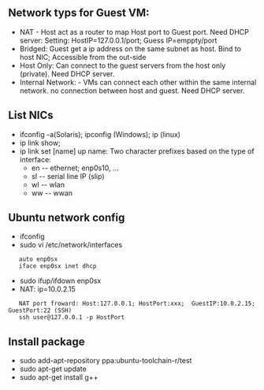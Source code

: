 ## Network typs for Guest VM:
  - NAT - Host act as a router to map Host port to Guest port. Need DHCP server: Setting: HostIP=127.0.0.1/port; Guess IP=emppty/port
  - Bridged: Guest get a ip address on the same subnet as host. Bind to host NIC; Accessible from the out-side 
  - Host Only: Can connect to the guest servers from the host only (private). Need DHCP server.
  - Internal Network: - VMs can connect each other within the same internal network. no connection between host and guest. Need DHCP server.

## List NICs
- ifconfig -a(Solaris);  ipconfig (Windows); ip (linux)
- ip link show;  
- ip link set [name] up
   name: Two character prefixes based on the type of interface:
   - en -- ethernet;  enp0s10, ... 
   - sl -- serial line IP (slip)
   - wl -- wlan
   - ww -- wwan
 
## Ubuntu network config
 - ifconfig
 - sudo vi /etc/network/interfaces
```   
   auto enp0sx
   iface enp0sx inet dhcp
```   
 - sudo ifup/ifdown enp0sx
 - NAT: ip=10.0.2.15
```  
   NAT port froward: Host:127.0.0.1; HostPort:xxx;  GuestIP:10.0.2.15; GuestPort:22 (SSH)    
   ssh user@127.0.0.1 -p HostPort
```   

## Install package
- sudo add-apt-repository ppa:ubuntu-toolchain-r/test
- sudo apt-get update
- sudo apt-get install g++
